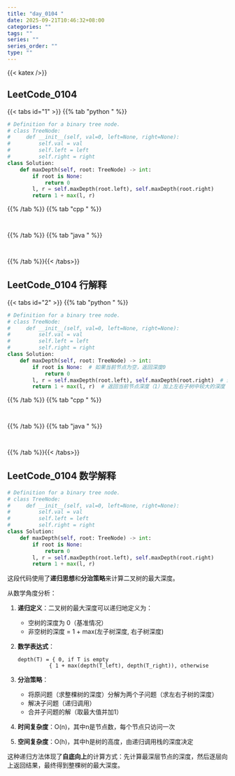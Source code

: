 ```yaml
---
title: "day_0104 "
date: 2025-09-21T10:46:32+08:00
categories: ""
tags: ""
series: ""
series_order: ""
type: ""
---
```


{{< katex />}}


## LeetCode_0104 

{{< tabs id="1" >}}
{{% tab "python " %}}

```python 
# Definition for a binary tree node.
# class TreeNode:
#     def __init__(self, val=0, left=None, right=None):
#         self.val = val
#         self.left = left
#         self.right = right
class Solution:
    def maxDepth(self, root: TreeNode) -> int:
        if root is None:
            return 0
        l, r = self.maxDepth(root.left), self.maxDepth(root.right)
        return 1 + max(l, r) 
```

{{% /tab %}}
{{% tab "cpp " %}}

```cpp 
 
```

{{% /tab %}}
{{% tab "java " %}}

```java 
 
```

{{% /tab %}}{{< /tabs>}}

## LeetCode_0104  行解释

{{< tabs id="2" >}}
{{% tab "python " %}}

```python
# Definition for a binary tree node.
# class TreeNode:
#     def __init__(self, val=0, left=None, right=None):
#         self.val = val
#         self.left = left
#         self.right = right
class Solution:
    def maxDepth(self, root: TreeNode) -> int:
        if root is None:  # 如果当前节点为空，返回深度0
            return 0
        l, r = self.maxDepth(root.left), self.maxDepth(root.right)  # 递归计算左右子树的深度
        return 1 + max(l, r)  # 返回当前节点深度（1）加上左右子树中较大的深度
```

{{% /tab %}}
{{% tab "cpp " %}}

```cpp 
 
```

{{% /tab %}}
{{% tab "java " %}}

```java 
 
```

{{% /tab %}}{{< /tabs>}}

## LeetCode_0104  数学解释

```python 
# Definition for a binary tree node.
# class TreeNode:
#     def __init__(self, val=0, left=None, right=None):
#         self.val = val
#         self.left = left
#         self.right = right
class Solution:
    def maxDepth(self, root: TreeNode) -> int:
        if root is None:
            return 0
        l, r = self.maxDepth(root.left), self.maxDepth(root.right)
        return 1 + max(l, r) 
```


这段代码使用了**递归思想**和**分治策略**来计算二叉树的最大深度。

从数学角度分析：

1. **递归定义**：二叉树的最大深度可以递归地定义为：
   - 空树的深度为 0（基准情况）
   - 非空树的深度 = 1 + max(左子树深度, 右子树深度)

2. **数学表达式**：
   ```
   depth(T) = { 0, if T is empty
             { 1 + max(depth(T_left), depth(T_right)), otherwise
   ```

3. **分治策略**：
   - 将原问题（求整棵树的深度）分解为两个子问题（求左右子树的深度）
   - 解决子问题（递归调用）
   - 合并子问题的解（取最大值并加1）

4. **时间复杂度**：O(n)，其中n是节点数，每个节点只访问一次
5. **空间复杂度**：O(h)，其中h是树的高度，由递归调用栈的深度决定

这种递归方法体现了**自底向上**的计算方式：先计算最深层节点的深度，然后逐层向上返回结果，最终得到整棵树的最大深度。

